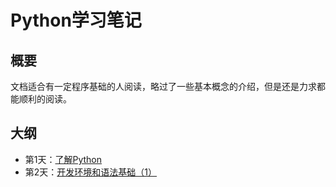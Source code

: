 # Python学习笔记

## 概要
文档适合有一定程序基础的人阅读，略过了一些基本概念的介绍，但是还是力求都能顺利的阅读。
## 大纲

- 第1天：[了解Python](./doc/day01.md)
- 第2天：[开发环境和语法基础（1）](./doc/day02.md)
